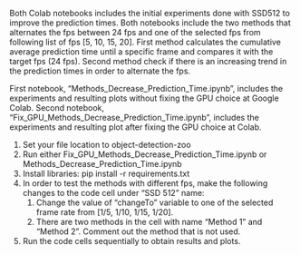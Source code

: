 Both Colab notebooks includes the initial experiments done with SSD512 to improve the prediction times.
Both notebooks include the two methods that alternates the fps between 24 fps and one of the selected
fps from following list of fps [5, 10, 15, 20]. First method calculates the cumulative average prediction time
until a specific frame and compares it with the target fps (24 fps). Second method check if there is an increasing
trend in the prediction times in order to alternate the fps.

First notebook, “Methods_Decrease_Prediction_Time.ipynb”, includes the experiments and resulting plots without 
fixing the GPU choice at Google Colab. Second notebook, “Fix_GPU_Methods_Decrease_Prediction_Time.ipynb”, 
includes the experiments and resulting plot after fixing the GPU choice at Colab.

1. Set your file location to object-detection-zoo
2. Run either Fix_GPU_Methods_Decrease_Prediction_Time.ipynb or Methods_Decrease_Prediction_Time.ipynb
3. Install libraries: pip install -r requirements.txt
4. In order to test the methods with different fps, make the following changes to the code cell under “SSD 512” name:
    1. Change the value of “changeTo” variable to one of the selected frame rate from [1/5, 1/10, 1/15, 1/20].
    2. There are two methods in the cell with name “Method 1” and “Method 2”. Comment out the method that is not used.
5. Run the code cells sequentially to obtain results and plots.
